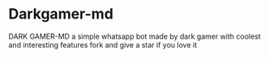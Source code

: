 # Darkgamer-md
DARK GAMER-MD a simple whatsapp bot made by dark gamer with coolest and interesting features fork and give a star if you love it
